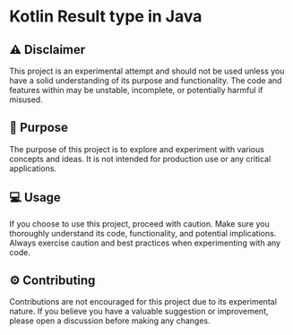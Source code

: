# Kotlin Result type in Java

## :warning: Disclaimer

This project is an experimental attempt and should not be used unless you have a solid understanding of its purpose and functionality. The code and features within may be unstable, incomplete, or potentially harmful if misused.

## :rocket: Purpose

The purpose of this project is to explore and experiment with various concepts and ideas. It is not intended for production use or any critical applications.

## :computer: Usage

If you choose to use this project, proceed with caution. Make sure you thoroughly understand its code, functionality, and potential implications. Always exercise caution and best practices when experimenting with any code.

## :gear: Contributing

Contributions are not encouraged for this project due to its experimental nature. If you believe you have a valuable suggestion or improvement, please open a discussion before making any changes.